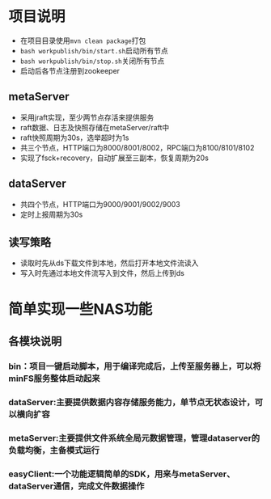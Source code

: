 # 项目说明
- 在项目目录使用`mvn clean package`打包
- `bash workpublish/bin/start.sh`启动所有节点
- `bash workpublish/bin/stop.sh`关闭所有节点
- 启动后各节点注册到zookeeper
## metaServer
- 采用jraft实现，至少两节点存活来提供服务
- raft数据、日志及快照存储在metaServer/raft中
- raft快照周期为30s，选举超时为1s
- 共三个节点，HTTP端口为8000/8001/8002，RPC端口为8100/8101/8102
- 实现了fsck+recovery，自动扩展至三副本，恢复周期为20s
## dataServer
- 共四个节点，HTTP端口为9000/9001/9002/9003
- 定时上报周期为30s
## 读写策略
- 读取时先从ds下载文件到本地，然后打开本地文件流读入
- 写入时先通过本地文件流写入到文件，然后上传到ds

# 简单实现一些NAS功能
## 各模块说明
### bin：项目一键启动脚本，用于编译完成后，上传至服务器上，可以将minFS服务整体启动起来
### dataServer:主要提供数据内容存储服务能力，单节点无状态设计，可以横向扩容
### metaServer:主要提供文件系统全局元数据管理，管理dataserver的负载均衡，主备模式运行
### easyClient:一个功能逻辑简单的SDK，用来与metaServer、dataServer通信，完成文件数据操作